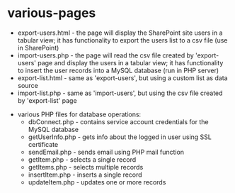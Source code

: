# various-pages
   * export-users.html - the page will display the SharePoint site users in a tabular view; it has functionality to export the users list to a csv file (use in SharePoint)
   * import-users.php - the page will read the csv file created by 'export-users' page and display the users in a tabular view; it has functionality to insert the user records into a MySQL database (run in PHP server)
   * export-list.html - same as 'export-users', but using a custom list as data source
   * import-list.php - same as 'import-users', but using the csv file created by 'export-list' page

   - various PHP files for database operations:
      * dbConnect.php - contains service account credentials for the MySQL database
      * getUserInfo.php - gets info about the logged in user using SSL certificate
      * sendEmail.php - sends email using PHP mail function
      * getItem.php - selects a single record
      * getItems.php - selects multiple records
      * insertItem.php - inserts a single record
      * updateItem.php - updates one or more records
